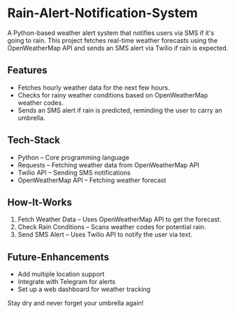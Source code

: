 # Rain-Alert-Notification-System
A Python-based weather alert system that notifies users via SMS if it's going to rain. This project fetches real-time weather forecasts using the OpenWeatherMap API and sends an SMS alert via Twilio if rain is expected.

## Features
- Fetches hourly weather data for the next few hours.
- Checks for rainy weather conditions based on OpenWeatherMap weather codes.
- Sends an SMS alert if rain is predicted, reminding the user to carry an umbrella.

## Tech-Stack
- Python – Core programming language
- Requests – Fetching weather data from OpenWeatherMap API
- Twilio API – Sending SMS notifications
- OpenWeatherMap API – Fetching weather forecast

## How-It-Works
1. Fetch Weather Data – Uses OpenWeatherMap API to get the forecast.
2. Check Rain Conditions – Scans weather codes for potential rain.
3. Send SMS Alert – Uses Twilio API to notify the user via text.

## Future-Enhancements
- Add multiple location support
- Integrate with Telegram for alerts
- Set up a web dashboard for weather tracking

Stay dry and never forget your umbrella again!
